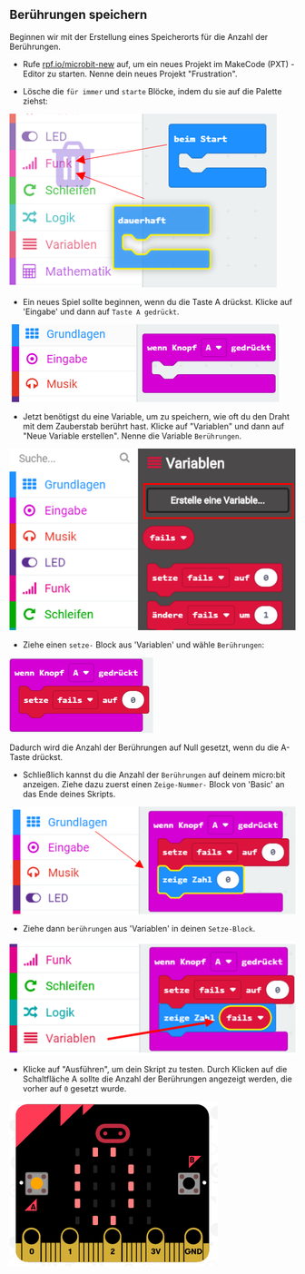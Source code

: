 ## Berührungen speichern

Beginnen wir mit der Erstellung eines Speicherorts für die Anzahl der Berührungen.

+ Rufe <a href="https://rpf.io/microbit-new" target="_blank">rpf.io/microbit-new</a> auf, um ein neues Projekt im MakeCode (PXT) -Editor zu starten. Nenne dein neues Projekt "Frustration".

+ Lösche die `für immer` und `starte` Blöcke, indem du sie auf die Palette ziehst:

![Bildschirmfoto](images/frustration-bin.png)

+ Ein neues Spiel sollte beginnen, wenn du die Taste A drückst. Klicke auf 'Eingabe' und dann auf `Taste A gedrückt`.

![Bildschirmfoto](images/frustration-onPressA.png)

+ Jetzt benötigst du eine Variable, um zu speichern, wie oft du den Draht mit dem Zauberstab berührt hast. Klicke auf "Variablen" und dann auf "Neue Variable erstellen". Nenne die Variable `Berührungen`.

![Bildschirmfoto](images/frustration-variable.png)

+ Ziehe einen `setze-` Block aus 'Variablen' und wähle `Berührungen`:

![Bildschirmfoto](images/frustration-fails.png)

Dadurch wird die Anzahl der Berührungen auf Null gesetzt, wenn du die A-Taste drückst.

+ Schließlich kannst du die Anzahl der `Berührungen` auf deinem micro:bit anzeigen. Ziehe dazu zuerst einen `Zeige-Nummer-` Block von 'Basic' an das Ende deines Skripts.

![Bildschirmfoto](images/frustration-show.png)

+ Ziehe dann `berührungen` aus 'Variablen' in deinen `Setze-Block`.

![Bildschirmfoto](images/frustration-show-fails.png)

+ Klicke auf "Ausführen", um dein Skript zu testen. Durch Klicken auf die Schaltfläche A sollte die Anzahl der Berührungen angezeigt werden, die vorher auf `0` gesetzt wurde.

![Bildschirmfoto](images/frustration-fails-test.png)